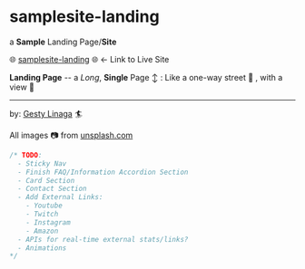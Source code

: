 # samplesite-landing
a **Sample** Landing Page/**Site**

🌐 [samplesite-landing](https://gesty.dev/samplesite-landing) 🌐 <- Link to Live Site

**Landing Page** -- a *Long*, **Single** Page ↕️ : Like a one-way street 🚗 , with a view 🌄

---
by: [Gesty Linaga](https://gesty.dev) 🏄

All images 📷 from [unsplash.com](https://unsplash.com)

```javascript
/* TODO:
  - Sticky Nav
  - Finish FAQ/Information Accordion Section
  - Card Section
  - Contact Section
  - Add External Links:
    - Youtube
    - Twitch
    - Instagram
    - Amazon
  - APIs for real-time external stats/links?
  - Animations
*/
```
